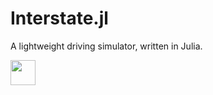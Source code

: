 # Interstate.jl

A lightweight driving simulator, written in Julia.

<img src="https://github.com/4estlaine/Interstate.jl/blob/main/racing-vid.gif" width="40" height="40" />
